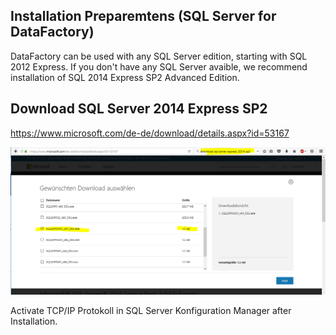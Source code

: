 ## Installation Preparemtens (SQL Server for DataFactory)
DataFactory can be used with any SQL Server edition, starting with SQL 2012 Express. If you don't have any SQL Server avaible, we
recommend installation of SQL 2014 Express SP2 Advanced Edition.

## Download SQL Server 2014 Express SP2
https://www.microsoft.com/de-de/download/details.aspx?id=53167
  
![Pic](images/SQL/Download_2014.PNG)


Activate TCP/IP Protokoll in SQL Server Konfiguration Manager after Installation.


